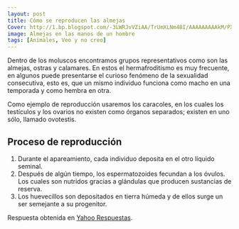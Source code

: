 ```yaml
---
layout: post
title: Cómo se reproducen las almejas
Cover: http://1.bp.blogspot.com/-3LWRJvVZiAA/TrUmXLNm4BI/AAAAAAAAAkM/PXKSFAYh_U0/s320/LittleNeck_clams_USDA96c1862.jpg
image: Almejas en las manos de un hombre
tags: [Animales, Veo y no creo]
---
```


Dentro de los moluscos encontramos grupos representativos como son las almejas, ostras y calamares. En estos el hermafroditismo es muy frecuente, en algunos puede presentarse el curioso fenómeno de la sexualidad consecutiva, esto es, que un mismo individuo funciona como macho en una temporada y como hembra en otra.

Como ejemplo de reproducción usaremos los caracoles, en los cuales los testículos y los ovarios no existen como órganos separados; existen en uno sólo, llamado ovotestis.

## Proceso de reproducción

 1. Durante el apareamiento, cada individuo deposita en el otro líquido seminal.
 2. Después de algún tiempo, los espermatozoides fecundan a los óvulos. Los cuales son nutridos gracias a glándulas que producen sustancias de reserva.
 3. Los huevecillos son depositados en tierra húmeda y de ellos surge un ser semejante a su progenitor.

Respuesta obtenida en [Yahoo Respuestas](http://es.answers.yahoo.com/question/index?qid=20070317185931AAYzJGZ).
